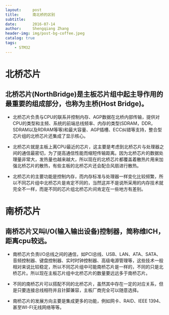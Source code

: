 ```yaml
---
layout:     post
title:      南北桥的区别
subtitle:   
date:       2016-07-14
author:     Shengqiang Zhang
header-img: img/post-bg-coffee.jpeg
catalog: true
tags:
    - STM32
---
```


# 北桥芯片
## 北桥芯片(NorthBridge)是主板芯片组中起主导作用的最重要的组成部分，也称为主桥(Host Bridge)。

 - 北桥芯片负责与CPU的联系并控制内存、AGP数据在北桥内部传输，提供对CPU的类型和主频、系统的前端总线频率、内存的类型(SDRAM，DDR，SDRAM以及RDRAM等等)和最大容量、AGP插槽、ECC纠错等支持，整合型芯片组的北桥芯片还集成了显示核心。
 
 - 北桥芯片就是主板上离CPU最近的芯片，这主要是考虑到北桥芯片与处理器之间的通信最密切，为了提高通信性能而缩短传输距离。因为北桥芯片的数据处理量非常大，发热量也越来越大，所以现在的北桥芯片都覆盖着散热片用来加强北桥芯片的散热，有些主板的北桥芯片还会配合风扇进行散热。
 
 - 北桥芯片的主要功能是控制内存，而内存标准与处理器一样变化比较频繁，所以不同芯片组中北桥芯片是肯定不同的，当然这并不是说所采用的内存技术就完全不一样，而是不同的芯片组北桥芯片间肯定在一些地方有差别。

# 南桥芯片
## 南桥芯片又叫I/O(输入输出设备)控制器，简称维ICH，距离cpu较远。
 - 南桥芯片负责I/O总线之间的通信，如PCI总线、USB、LAN、ATA、SATA、音频控制器、键盘控制器、实时时钟控制器、高级电源管理等，这些技术一般相对来说比较稳定，所以不同芯片组中可能南桥芯片是一样的，不同的只是北桥芯片。所以现在主板芯片组中北桥芯片的数量要远远多于南桥芯片。

 - 不同的南桥芯片可以搭配不同的北桥芯片，虽然其中存在一定的对应关系，但是只要连接总线相符并且针脚兼容，主板厂商完全可以随意选择。

 - 南桥芯片的发展方向主要是集成更多的功能，例如网卡、RAID、IEEE 1394、甚至WI-FI无线网络等等。
